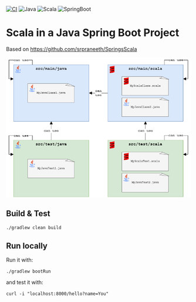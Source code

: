 [![CI](https://github.com/rogervinas/scala-java-spring-boot/actions/workflows/ci.yml/badge.svg?branch=master)](https://github.com/rogervinas/scala-java-spring-boot/actions/workflows/ci.yml)
![Java](https://img.shields.io/badge/Java-21-blue?labelColor=black)
![Scala](https://img.shields.io/badge/Scala3-3.5.0-blue?labelColor=black)
![SpringBoot](https://img.shields.io/badge/SpringBoot-3.3.3-blue?labelColor=black)

# Scala in a Java Spring Boot Project

Based on https://github.com/srpraneeth/SpringsScala

![Diagram](doc/diagram.png)

## Build & Test

```
./gradlew clean build
```

## Run locally

Run it with:

```
./gradlew bootRun
```

and test it with:

```
curl -i "localhost:8000/hello?name=You"
```
